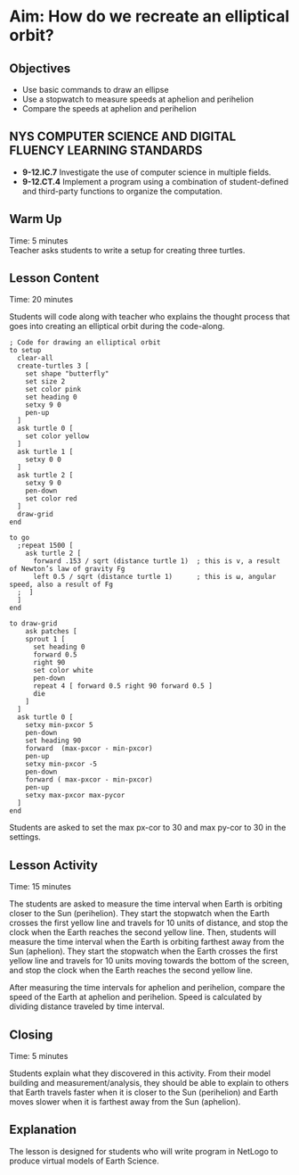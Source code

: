 # Aim: How do we recreate an elliptical orbit?
## Objectives
 * Use basic commands to draw an ellipse
 * Use a stopwatch to measure speeds at aphelion and perihelion
 * Compare the speeds at aphelion and perihelion

## NYS COMPUTER SCIENCE AND DIGITAL FLUENCY LEARNING STANDARDS
 * **9-12.IC.7** Investigate the use of computer science in multiple fields.
 * **9-12.CT.4** Implement a program using a combination of student-defined and
   third-party functions to  organize the computation.

## Warm Up
Time: 5 minutes  
Teacher asks students to write a setup for creating three turtles.

## Lesson Content
Time: 20 minutes

Students will code along with teacher who explains the thought process that goes
into creating an elliptical orbit during the code-along.

```
; Code for drawing an elliptical orbit
to setup
  clear-all
  create-turtles 3 [
    set shape "butterfly"
    set size 2
    set color pink
    set heading 0
    setxy 9 0
    pen-up
  ]
  ask turtle 0 [
    set color yellow
  ]
  ask turtle 1 [
    setxy 0 0
  ]
  ask turtle 2 [
    setxy 9 0
    pen-down
    set color red
  ]
  draw-grid
end

to go
  ;repeat 1500 [
    ask turtle 2 [
      forward .153 / sqrt (distance turtle 1)  ; this is v, a result of Newton’s law of gravity Fg
      left 0.5 / sqrt (distance turtle 1)      ; this is ⍵, angular speed, also a result of Fg
  ;  ]
  ]
end

to draw-grid
    ask patches [
    sprout 1 [
      set heading 0
      forward 0.5
      right 90
      set color white
      pen-down
      repeat 4 [ forward 0.5 right 90 forward 0.5 ]
      die
    ]
  ]
  ask turtle 0 [
    setxy min-pxcor 5
    pen-down
    set heading 90
    forward  (max-pxcor - min-pxcor)
    pen-up
    setxy min-pxcor -5
    pen-down
    forward ( max-pxcor - min-pxcor)
    pen-up
    setxy max-pxcor max-pycor
  ]
end

```

Students are asked to set the max px-cor to 30 and max py-cor to 30 in the settings.

## Lesson Activity  
Time: 15 minutes

The students are asked to measure the time interval when Earth is
orbiting closer to the Sun (perihelion). They start the stopwatch
when the Earth crosses the first yellow line and travels for 10 units
of distance, and stop the clock when the Earth reaches the second yellow line.
Then, students will measure the time interval when the Earth is orbiting
farthest away from the Sun (aphelion). They start the stopwatch
when the Earth crosses the first yellow line and travels for 10 units
moving towards the bottom of the screen, and stop the clock when the
Earth reaches the second yellow line.

After measuring the time intervals for aphelion and perihelion, compare
the speed of the Earth at aphelion and perihelion. Speed is calculated by
dividing distance traveled by time interval.


## Closing  
Time: 5 minutes  

Students explain what they discovered in this activity. From their model building
and measurement/analysis, they should be able to explain to others that
Earth travels faster when it is closer to the Sun (perihelion) and
Earth moves slower when it is farthest away from the Sun (aphelion).

## Explanation
The lesson is designed for students who will write program in NetLogo to produce
virtual models of Earth Science.
